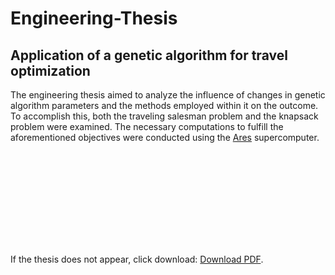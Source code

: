 # Engineering-Thesis
## Application of a genetic algorithm for travel optimization

The engineering thesis aimed to analyze the influence of changes in genetic algorithm parameters and the methods employed within it on the outcome. To accomplish this, both the traveling salesman problem and the knapsack problem were examined. The necessary computations to fulfill the aforementioned objectives were conducted using the <a href="https://www.cyfronet.pl/komputery/18486,artykul,superkomputer_ares.html">Ares</a> supercomputer.

<object data="https://github.com/khrycalik/Engineering-Thesis/blob/main/Engineering%20Thesis%20Krzysztof%20Hrycalik.pdf" type="application/pdf" width="700px" height="700px">
    <embed src="https://github.com/khrycalik/Engineering-Thesis/blob/main/Engineering%20Thesis%20Krzysztof%20Hrycalik.pdf">
        <p>If the thesis does not appear, click download: <a href="https://github.com/khrycalik/Engineering-Thesis/blob/main/Engineering%20Thesis%20Krzysztof%20Hrycalik.pdf">Download PDF</a>.</p>
    </embed>
</object>

